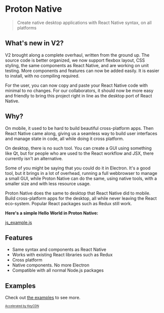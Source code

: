 # Proton Native

> Create native desktop applications with React Native syntax, on all platforms

## What's new in V2?

V2 brought along a complete overhaul, written from the ground up. The source code is better organized, we now support flexbox layout, CSS
styling, the same components as React Native, and are working on unit testing. More components and features can now be added easily. It is easier to install, with no compiling required.

For the user,
you can now copy and paste your React Native code with minimal to no changes. For our collaborators, it should now be more easy and friendly to
bring this project right in line as the desktop port of React Native.

## Why?

On mobile, it used to be hard to build beautiful cross-platform apps. Then React Native came along, giving us
a seamless way to build user interfaces and manage state in code, all while doing it cross platform.

On desktop, there is no such tool. You can create a GUI using something like Qt, but for people who are used to the React workflow and JSX, there currently isn't an alternative.

Some of you might be saying that you could do it in Electron. It's a good tool, but it brings in a lot of overhead, running a full webbrowser
to manage a small GUI, while Proton Native can do the same, using native tools, with a smaller size and with less resource usage.

Proton Native does the same
to desktop that React Native did to mobile. Build cross-platform apps for the desktop, all while never leaving the React eco-system. Popular
React packages such as Redux still work.

**Here's a simple Hello World in Proton Native:**

[js_example.js](js_example.js ':include :type=code jsx')

## Features

- Same syntax and components as React Native
- Works with existing React libraries such as Redux
- Cross platform
- Native components. No more Electron
- Compatible with all normal Node.js packages

## Examples

Check out [the examples](https://github.com/kusti8/proton-native/tree/master/examples) to see more.

<a href="https://www.keycdn.com/"><sub><sup>Accelerated by KeyCDN</sup></sub></a>
